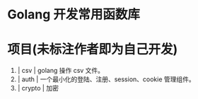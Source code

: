 # Golang 开发常用函数库

# 项目(未标注作者即为自己开发)
1. | csv | golang 操作 csv 文件。
2. | auth | 一个最小化的登陆、注册、session、cookie 管理组件。
3. | crypto | 加密
